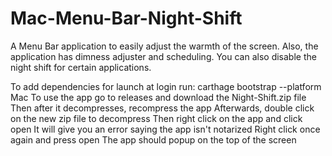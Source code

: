# Mac-Menu-Bar-Night-Shift
A Menu Bar application to easily adjust the warmth of the screen. Also, the application has dimness adjuster and scheduling. You can also disable the night shift for certain applications.

To add dependencies for launch at login run:
  carthage bootstrap --platform Mac
To use the app go to releases and download the Night-Shift.zip file
Then after it decompresses, recompress the app
Afterwards, double click on the new zip file to decompress
Then right click on the app and click open 
It will give you an error saying the app isn't notarized
Right click once again and press open
The app should popup on the top of the screen
